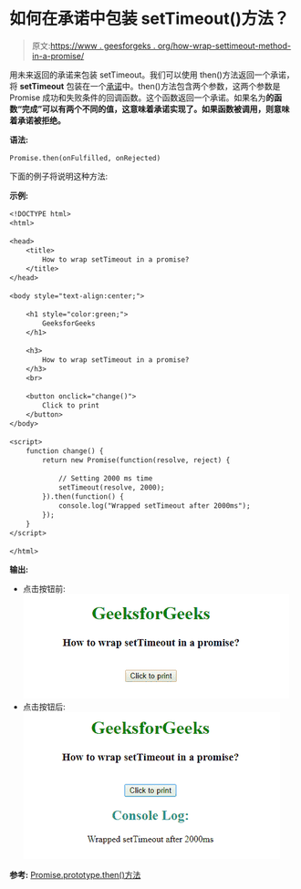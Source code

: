 # 如何在承诺中包装 setTimeout()方法？

> 原文:[https://www . geesforgeks . org/how-wrap-settimeout-method-in-a-promise/](https://www.geeksforgeeks.org/how-to-wrap-settimeout-method-in-a-promise/)

用未来返回的承诺来包装 setTimeout。我们可以使用 then()方法返回一个承诺，将 **setTimeout** 包装在一个[承诺](https://www.geeksforgeeks.org/javascript-promises/)中。then()方法包含两个参数，这两个参数是 Promise 成功和失败条件的回调函数。这个函数返回一个承诺。如果名为**的函数“完成”**可以有两个不同的值，这意味着承诺实现了。如果函数**被调用，则意味着承诺被拒绝。**

**语法:**

```
Promise.then(onFulfilled, onRejected)
```

下面的例子将说明这种方法:

**示例:**

```
<!DOCTYPE html>
<html>

<head>
    <title>
        How to wrap setTimeout in a promise?
    </title>
</head>

<body style="text-align:center;">

    <h1 style="color:green;">
        GeeksforGeeks
    </h1>

    <h3>
        How to wrap setTimeout in a promise?
    </h3>
    <br>

    <button onclick="change()">
        Click to print
    </button>
</body>

<script>
    function change() {
        return new Promise(function(resolve, reject) {

            // Setting 2000 ms time
            setTimeout(resolve, 2000);
        }).then(function() {
            console.log("Wrapped setTimeout after 2000ms");
        });
    }
</script>

</html>    
```

**输出:**

*   点击按钮前:
    ![](img/cb4889328607605044513214ca2f27e6.png)
*   点击按钮后:
    ![](img/7b6f117c32fff8ca1f6e5b53c7237912.png)

**参考:** [Promise.prototype.then()方法](https://developer.mozilla.org/en-US/docs/Web/JavaScript/Reference/Global_Objects/Promise/then)